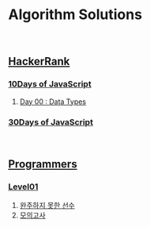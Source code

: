 # Algorithm Solutions
<br/>

## [HackerRank](/HackerRank)

### [10Days of JavaScript](/Hackerrank/10DaysOfJavascript)
1. [Day 00 : Data Types](/Hackerrank/10DaysOfJavascript/Day%2000%20:%20Hello%20World.js)

### [30Days of JavaScript](/Hackerrank/30Days)
<br/>

## [Programmers](/Programmers)
### [Level01](/Programmers/Level01)

1. [완주하지 못한 선수](/Programmers/Level01/완주하지%20못한%20선수.md)
2. [모의고사](/Programmers/Level01/모의고사.md)

